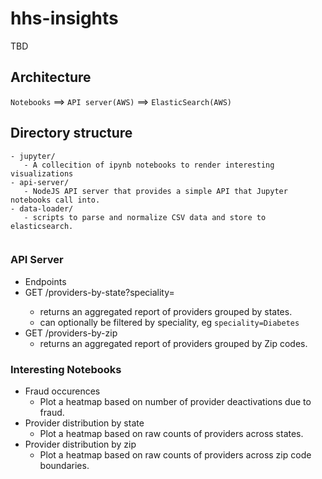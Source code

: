 # hhs-insights
 TBD


## Architecture
 `Notebooks` ==> `API server(AWS)` ==> `ElasticSearch(AWS)` 


## Directory structure
```shell
- jupyter/
   - A collecition of ipynb notebooks to render interesting visualizations
- api-server/
   - NodeJS API server that provides a simple API that Jupyter notebooks call into.
- data-loader/
   - scripts to parse and normalize CSV data and store to elasticsearch.
 
 ```

 
### API Server
 - Endpoints
  - GET /providers-by-state?speciality=<string>
    - returns an aggregated report of providers grouped by states.
    - can optionally be filtered by speciality, eg `speciality=Diabetes`
  - GET /providers-by-zip
    - returns an aggregated report of providers grouped by Zip codes.


### Interesting Notebooks
 - Fraud occurences
   - Plot a heatmap based on number of provider deactivations due to fraud.
 - Provider distribution by state
   - Plot a heatmap based on raw counts of providers across states.
 - Provider distribution by zip
   - Plot a heatmap based on raw counts of providers across zip code boundaries.
